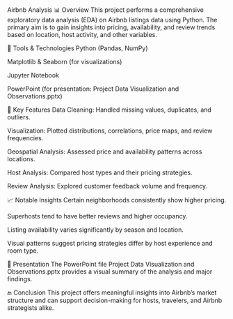 Airbnb Analysis
📊 Overview
This project performs a comprehensive exploratory data analysis (EDA) on Airbnb listings data using Python. The primary aim is to gain insights into pricing, availability, and review trends based on location, host activity, and other variables.

🧰 Tools & Technologies
Python (Pandas, NumPy)

Matplotlib & Seaborn (for visualizations)

Jupyter Notebook

PowerPoint (for presentation: Project Data Visualization and Observations.pptx)

📌 Key Features
Data Cleaning:  Handled missing values, duplicates, and outliers.

Visualization: Plotted distributions, correlations, price maps, and review frequencies.

Geospatial Analysis: Assessed price and availability patterns across locations.

Host Analysis: Compared host types and their pricing strategies.

Review Analysis: Explored customer feedback volume and frequency.

📈 Notable Insights
Certain neighborhoods consistently show higher pricing.

Superhosts tend to have better reviews and higher occupancy.

Listing availability varies significantly by season and location.

Visual patterns suggest pricing strategies differ by host experience and room type.

📑 Presentation
The PowerPoint file Project Data Visualization and Observations.pptx provides a visual summary of the analysis and major findings.

🔚 Conclusion
This project offers meaningful insights into Airbnb’s market structure and can support decision-making for hosts, travelers, and Airbnb strategists alike.
